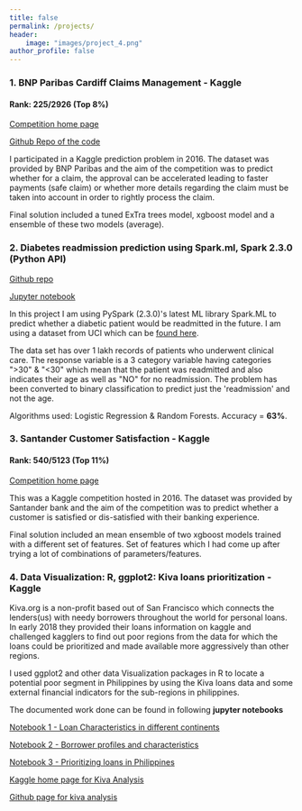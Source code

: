 ```yaml
---
title: false
permalink: /projects/
header:
    image: "images/project_4.png"
author_profile: false
---
```


### 1. BNP Paribas Cardiff Claims Management - Kaggle

#### Rank: 225/2926 (Top 8%)

[Competition home page](https://www.kaggle.com/c/bnp-paribas-cardif-claims-management)

[Github Repo of the code](https://github.com/statchaitya/Kaggle/tree/master/Bnp-paribas)

I participated in a Kaggle prediction problem in 2016. The dataset was provided by BNP Paribas and the aim of the competition was to predict whether for a claim, the approval can be accelerated leading to faster payments (safe claim) or whether more details regarding the claim must be taken into account in order to rightly process the claim.

Final solution included a tuned ExTra trees model, xgboost model and a ensemble of these two models (average).

### 2. Diabetes readmission prediction using Spark.ml, Spark 2.3.0 (Python API)

[Github repo](https://github.com/statchaitya/Spark/tree/master/Diabetes%20Readmission)

[Jupyter notebook](https://github.com/statchaitya/Spark/blob/master/Diabetes%20Readmission/rf_and_log_reg.ipynb)

In this project I am using PySpark (2.3.0)'s latest ML library Spark.ML to predict whether a diabetic patient
would be readmitted in the future. I am using a dataset from UCI which can be [found here](https://archive.ics.uci.edu/ml/datasets/diabetes+130-us+hospitals+for+years+1999-2008).

The data set has over 1 lakh records of patients who underwent clinical care. The response variable is a 3 category variable having categories ">30" & "<30" which mean that the patient was readmitted and also indicates their age as well as "NO" for no readmission. The problem has been converted to binary classification to predict just the 'readmission' and not the age.

Algorithms used: Logistic Regression & Random Forests. Accuracy = **63%**.


### 3. Santander Customer Satisfaction - Kaggle

#### Rank: 540/5123 (Top 11%)

[Competition home page](https://www.kaggle.com/c/santander-customer-satisfaction)

This was a Kaggle competition hosted in 2016. The dataset was provided by Santander bank and the aim of the competition was to predict whether a customer is satisfied or dis-satisfied with their banking experience.

Final solution included an mean ensemble of two xgboost models trained with a different set of features. Set of features which I had come up after trying a lot of combinations of parameters/features.


### 4. Data Visualization: R, ggplot2: Kiva loans prioritization - Kaggle

Kiva.org is a non-profit based out of San Francisco which connects the lenders(us) with needy borrowers throughout the world for personal loans. In early 2018 they provided their loans information on kaggle and challenged kagglers to find out poor regions from the data for which the loans could be prioritized and made available more aggressively than other regions.

I used ggplot2 and other data Visualization packages in R to locate a potential poor segment in Philippines by using the Kiva loans data and some external financial indicators for the sub-regions in philippines.

The documented work done can be found in following **jupyter notebooks**


[Notebook 1 - Loan Characteristics in different continents](https://github.com/statchaitya/Kaggle/blob/master/Kiva/Notebooks/Notebook%201%20-%20Loan%20characteristics%20in%20different%20continents.ipynb)


[Notebook 2 - Borrower profiles and characteristics](https://github.com/statchaitya/Kaggle/blob/master/Kiva/Notebooks/Notebook%202%20-%20Borrower%20profiles%20and%20characteristics.ipynb)


[Notebook 3 - Prioritizing loans in Philippines](https://github.com/statchaitya/Kaggle/blob/master/Kiva/Notebooks/Notebook%203%20-%20Prioritizing%20Loans%20in%20Philippines.ipynb)


[Kaggle home page for Kiva Analysis](https://www.kaggle.com/kiva/data-science-for-good-kiva-crowdfunding/home)

[Github page for kiva analysis](https://github.com/statchaitya/Kaggle/tree/master/Kiva)
